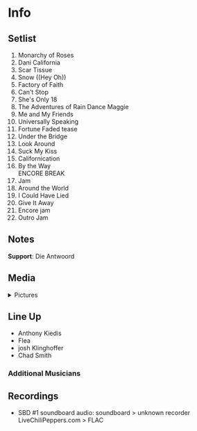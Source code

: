 # Info

## Setlist

1. Monarchy of Roses
2. Dani California
3. Scar Tissue
4. Snow ((Hey Oh))
5. Factory of Faith
6. Can't Stop
7. She's Only 18
8. The Adventures of Rain Dance Maggie
9. Me and My Friends
10. Universally Speaking
11. Fortune Faded tease
12. Under the Bridge
13. Look Around
14. Suck My Kiss
15. Californication
16. By the Way
<br> ENCORE BREAK
17. Jam
18. Around the World
19. I Could Have Lied
20. Give It Away
21. Encore jam
22. Outro Jam

## Notes

**Support**: Die Antwoord

## Media 

<details>
  <summary>Pictures</summary>
  <!--<img alt="Setlist" title="Setlist" src="_.jpg" height="200" />-->
</details>

## Line Up

* Anthony Kiedis
* Flea
* josh Klinghoffer
* Chad Smith

### Additional Musicians

## Recordings

* SBD #1 soundboard audio: soundboard > unknown recorder LiveChiliPeppers.com > FLAC